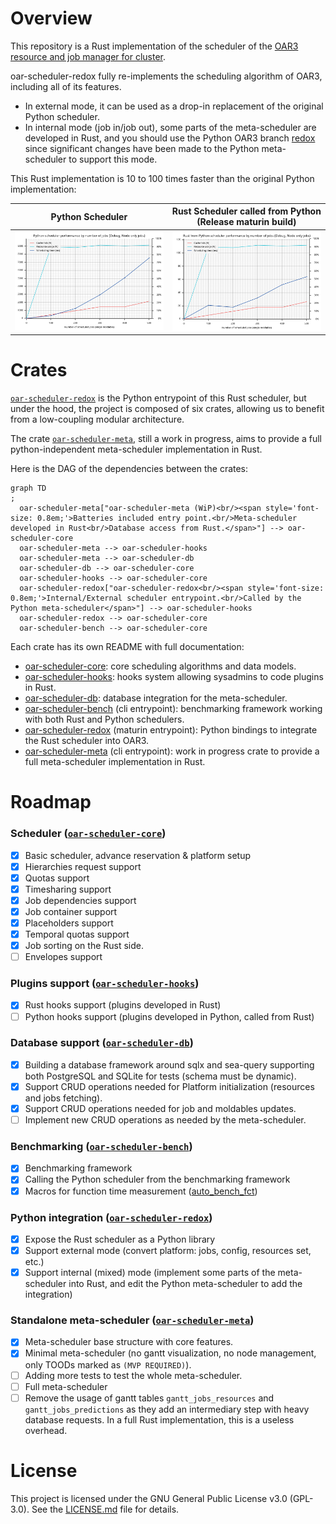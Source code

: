 # Overview

This repository is a Rust implementation of the scheduler of the [OAR3 resource and job manager for cluster](https://github.com/oar-team/oar3).

oar-scheduler-redox fully re-implements the scheduling algorithm of OAR3, including all of its features.

- In external mode, it can be used as a drop-in replacement of the original Python scheduler.
- In internal mode (job in/job out), some parts of the meta-scheduler are developed in Rust, and you should use the Python OAR3
  branch [redox](https://github.com/oar-team/oar3/tree/redox) since significant changes have been made to the Python meta-scheduler to support this
  mode.

This Rust implementation is 10 to 100 times faster than the original Python implementation:

|                                                                    Python Scheduler                                                                    |                                               Rust Scheduler called from Python (Release maturin build)                                                |
|:------------------------------------------------------------------------------------------------------------------------------------------------------:|:------------------------------------------------------------------------------------------------------------------------------------------------------:|
| <img src="https://raw.githubusercontent.com/oar-team/oar-scheduler-redox/main/oar-scheduler-bench/benchmarks/1_ts_debug_py-NodeOnly.svg" width="400"/> | <img src="https://raw.githubusercontent.com/oar-team/oar-scheduler-redox/main/oar-scheduler-bench/benchmarks/1_ts_debug_rp-NodeOnly.svg" width="400"/> |

# Crates

[`oar-scheduler-redox`](/oar-scheduler-redox) is the Python entrypoint of this Rust scheduler, but under the hood, the project is composed of six
crates, allowing us to benefit from a low-coupling modular architecture.

The crate [`oar-scheduler-meta`](/oar-scheduler-meta), still a work in progress, aims to provide a full python-independent meta-scheduler
implementation in Rust.

Here is the DAG of the dependencies between the crates:

```mermaid
graph TD
;
  oar-scheduler-meta["oar-scheduler-meta (WiP)<br/><span style='font-size: 0.8em;'>Batteries included entry point.<br/>Meta-scheduler developed in Rust<br/>Database access from Rust.</span>"] --> oar-scheduler-core
  oar-scheduler-meta --> oar-scheduler-hooks
  oar-scheduler-meta --> oar-scheduler-db
  oar-scheduler-db --> oar-scheduler-core
  oar-scheduler-hooks --> oar-scheduler-core
  oar-scheduler-redox["oar-scheduler-redox<br/><span style='font-size: 0.8em;'>Internal/External scheduler entrypoint.<br/>Called by the Python meta-scheduler</span>"] --> oar-scheduler-hooks
  oar-scheduler-redox --> oar-scheduler-core
  oar-scheduler-bench --> oar-scheduler-core
```

Each crate has its own README with full documentation:

- [oar-scheduler-core](/oar-scheduler-core): core scheduling algorithms and data models.
- [oar-scheduler-hooks](/oar-scheduler-hooks): hooks system allowing sysadmins to code plugins in Rust.
- [oar-scheduler-db](/oar-scheduler-db): database integration for the meta-scheduler.
- [oar-scheduler-bench](/oar-scheduler-bench) (cli entrypoint): benchmarking framework working with both Rust and Python schedulers.
- [oar-scheduler-redox](/oar-scheduler-redox) (maturin entrypoint): Python bindings to integrate the Rust scheduler into OAR3.
- [oar-scheduler-meta](/oar-scheduler-meta) (cli entrypoint): work in progress crate to provide a full meta-scheduler implementation in
  Rust.

# Roadmap

### Scheduler ([`oar-scheduler-core`](/oar-scheduler-core))

- [x] Basic scheduler, advance reservation & platform setup
- [x] Hierarchies request support
- [x] Quotas support
- [x] Timesharing support
- [x] Job dependencies support
- [x] Job container support
- [x] Placeholders support
- [x] Temporal quotas support
- [x] Job sorting on the Rust side.
- [ ] Envelopes support

### Plugins support ([`oar-scheduler-hooks`](/oar-scheduler-hooks))

- [x] Rust hooks support (plugins developed in Rust)
- [ ] Python hooks support (plugins developed in Python, called from Rust)

### Database support ([`oar-scheduler-db`](/oar-scheduler-db))

- [x] Building a database framework around sqlx and sea-query supporting both PostgreSQL and SQLite for tests (schema must be dynamic).
- [x] Support CRUD operations needed for Platform initialization (resources and jobs fetching).
- [x] Support CRUD operations needed for job and moldables updates.
- [ ] Implement new CRUD operations as needed by the meta-scheduler.

### Benchmarking ([`oar-scheduler-bench`](/oar-scheduler-bench))

- [x] Benchmarking framework
- [x] Calling the Python scheduler from the benchmarking framework
- [x] Macros for function time measurement ([auto_bench_fct](https://crates.io/crates/auto_bench_fct))

### Python integration ([`oar-scheduler-redox`](/oar-scheduler-redox))

- [x] Expose the Rust scheduler as a Python library
- [x] Support external mode (convert platform: jobs, config, resources set, etc.)
- [x] Support internal (mixed) mode (implement some parts of the meta-scheduler into Rust, and edit the Python meta-scheduler to add the integration)

### Standalone meta-scheduler ([`oar-scheduler-meta`](/oar-scheduler-meta))

- [x] Meta-scheduler base structure with core features.
- [x] Minimal meta-scheduler (no gantt visualization, no node management, only TOODs marked as `(MVP REQUIRED)`).
- [ ] Adding more tests to test the whole meta-scheduler.
- [ ] Full meta-scheduler
- [ ] Remove the usage of gantt tables `gantt_jobs_resources` and `gantt_jobs_predictions` as they add an intermediary step with heavy
  database requests. In a full Rust implementation, this is a useless overhead.

# License

This project is licensed under the GNU General Public License v3.0 (GPL-3.0).
See the [LICENSE.md](LICENSE.md) file for details.
